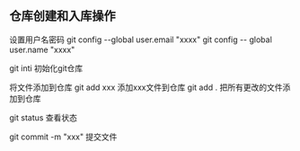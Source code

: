 <h2>仓库创建和入库操作</h2>
设置用户名密码
git config --global user.email "xxxx"
git config -- global user.name "xxxx"

git inti 初始化git仓库

将文件添加到仓库
  git add xxx  添加xxx文件到仓库
  git add .   把所有更改的文件添加到仓库

git status    查看状态

git commit -m "xxx"   提交文件
